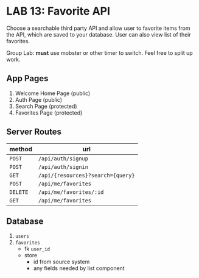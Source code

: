 LAB 13: Favorite API
===

Choose a searchable third party API and allow user to favorite
items from the API, which are saved to your database. User can also view list of their favorites.

Group Lab: **must** use mobster or other timer to switch. Feel free to split up work.

## App Pages

1. Welcome Home Page (public)
1. Auth Page (public)
1. Search Page (protected)
1. Favorites Page (protected)

## Server Routes

method | url
---|---
`POST` | `/api/auth/signup`
`POST` | `/api/auth/signin`
`GET` | `/api/{resources}?search={query}`
`POST` | `/api/me/favorites`
`DELETE` | `/api/me/favorites/:id`
`GET` | `/api/me/favorites`

## Database

1. `users`
1. `favorites`
    - fk `user_id`
    - store 
        - id from source system
        - any fields needed by list component




